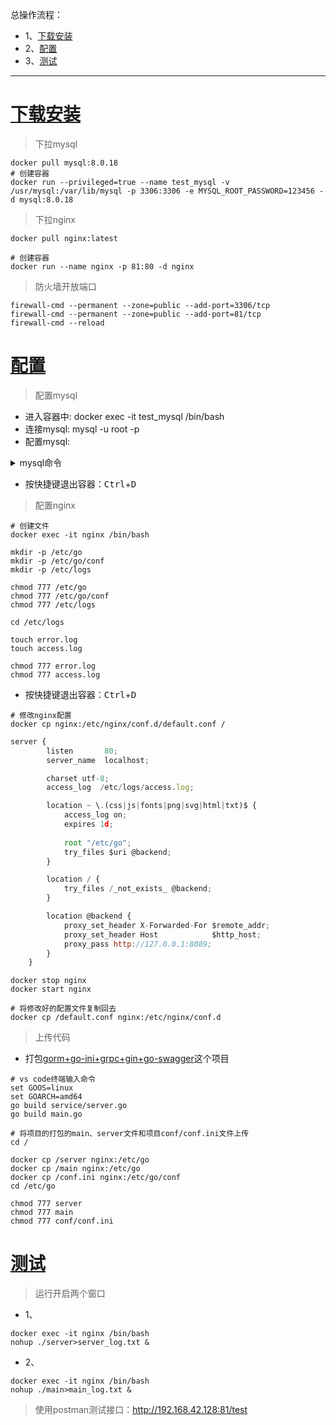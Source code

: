 总操作流程：
- 1、[下载安装](#go-01)
- 2、[配置](#go-02)
- 3、[测试](#go-03)

***

# <a name="go-01" href="#" >下载安装</a>

> 下拉mysql

```shell
docker pull mysql:8.0.18
# 创建容器
docker run --privileged=true --name test_mysql -v /usr/mysql:/var/lib/mysql -p 3306:3306 -e MYSQL_ROOT_PASSWORD=123456 -d mysql:8.0.18
```

> 下拉nginx

```shell
docker pull nginx:latest

# 创建容器
docker run --name nginx -p 81:80 -d nginx
```

> 防火墙开放端口

```
firewall-cmd --permanent --zone=public --add-port=3306/tcp
firewall-cmd --permanent --zone=public --add-port=81/tcp
firewall-cmd --reload
```

# <a name="go-02" href="#" >配置</a>

> 配置mysql

- 进入容器中: docker exec -it test_mysql /bin/bash  
- 连接mysql: mysql -u root -p
- 配置mysql:

<details>
<summary>mysql命令</summary>

```sql
CREATE USER 'test_mysql'@'%' IDENTIFIED BY '123456';
flush privileges;

-- 创建数据库
create database test;
GRANT all privileges ON test.* TO 'test_mysql'@'%' WITH GRANT OPTION;
flush privileges; 

-- 修改加密规则
ALTER USER 'test_mysql'@'%' IDENTIFIED BY '123456' PASSWORD EXPIRE NEVER;

-- 更新一下用户的密码 
ALTER USER 'test_mysql'@'%' IDENTIFIED WITH mysql_native_password BY '123456';
FLUSH PRIVILEGES;

-- 再重置下密码
alter user 'test_mysql'@'%' identified by '123456';
FLUSH PRIVILEGES;

use test;

CREATE table tests(
	id INT(11) primary key not null auto_increment,
	name VARCHAR(25),
	age int,
	birthday date
);

INSERT into tests VALUES (1,"张三",15,'2020-05-03');
INSERT into tests VALUES (2,"李四",15,'2020-04-03');
INSERT into tests VALUES (3,"李光",15,'2020-03-03');

quit;
```

</details>

- 按快捷键退出容器：<kbd>Ctrl</kbd>+<kbd>D</kbd>

> 配置nginx

```shell
# 创建文件
docker exec -it nginx /bin/bash

mkdir -p /etc/go
mkdir -p /etc/go/conf
mkdir -p /etc/logs

chmod 777 /etc/go
chmod 777 /etc/go/conf
chmod 777 /etc/logs

cd /etc/logs

touch error.log
touch access.log

chmod 777 error.log
chmod 777 access.log
```

- 按快捷键退出容器：<kbd>Ctrl</kbd>+<kbd>D</kbd>

```shell
# 修改nginx配置
docker cp nginx:/etc/nginx/conf.d/default.conf /
```

```js
server {
        listen       80;
        server_name  localhost;

        charset utf-8;
        access_log  /etc/logs/access.log;

        location ~ \.(css|js|fonts|png|svg|html|txt)$ {
            access_log on;
            expires 1d;
            
            root "/etc/go";
            try_files $uri @backend;
        }

        location / {
            try_files /_not_exists_ @backend;
        }

        location @backend {
            proxy_set_header X-Forwarded-For $remote_addr;
            proxy_set_header Host            $http_host;
            proxy_pass http://127.0.0.1:8089;
        }
    }
```

```
docker stop nginx
docker start nginx

# 将修改好的配置文件复制回去
docker cp /default.conf nginx:/etc/nginx/conf.d
```



> 上传代码

- 打包[gorm+go-ini+grpc+gin+go-swagger](https://github.com/OurNotes/CCN/blob/master/06.%E5%90%8E%E5%8F%B0/04.go/04.go%E4%B9%8B%E9%9B%86%E6%88%90/04.go%E4%B9%8Bgorm%2Bgo-ini%2Bgrpc%2Bgin%2Bgo-swagger.md)这个项目

```shell
# vs code终端输入命令
set GOOS=linux
set GOARCH=amd64
go build service/server.go
go build main.go
```

```shell
# 将项目的打包的main、server文件和项目conf/conf.ini文件上传
cd /

docker cp /server nginx:/etc/go
docker cp /main nginx:/etc/go
docker cp /conf.ini nginx:/etc/go/conf
cd /etc/go

chmod 777 server
chmod 777 main
chmod 777 conf/conf.ini
```

# <a name="go-03" href="#" >测试</a>

> 运行开启两个窗口

- 1、
```
docker exec -it nginx /bin/bash
nohup ./server>server_log.txt &
```
- 2、
```
docker exec -it nginx /bin/bash
nohup ./main>main_log.txt &
```

> 使用postman测试接口：http://192.168.42.128:81/test